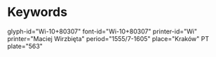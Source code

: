 # Keywords
glyph-id="Wi-10+80307"
font-id="Wi-10+80307"
printer-id="Wi"
printer="Maciej Wirzbięta"
period="1555/7-1605"
place="Kraków"
PT plate="563"
